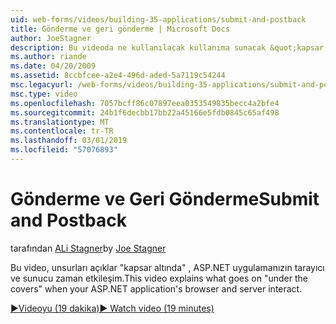```yaml
---
uid: web-forms/videos/building-35-applications/submit-and-postback
title: Gönderme ve geri gönderme | Microsoft Docs
author: JoeStagner
description: Bu videoda ne kullanılacak kullanıma sunacak &quot;kapsar altında&quot; , ASP.NET uygulamanızın tarayıcı ve sunucu zaman etkileşim.
ms.author: riande
ms.date: 04/20/2009
ms.assetid: 8ccbfcee-a2e4-496d-aded-5a7119c54244
msc.legacyurl: /web-forms/videos/building-35-applications/submit-and-postback
msc.type: video
ms.openlocfilehash: 7057bcff86c07897eea0353549835becc4a2bfe4
ms.sourcegitcommit: 24b1f6decbb17bb22a45166e5fdb0845c65af498
ms.translationtype: MT
ms.contentlocale: tr-TR
ms.lasthandoff: 03/01/2019
ms.locfileid: "57076893"
---
```

<a name="submit-and-postback"></a><span data-ttu-id="67d9d-103">Gönderme ve Geri Gönderme</span><span class="sxs-lookup"><span data-stu-id="67d9d-103">Submit and Postback</span></span>
====================
<span data-ttu-id="67d9d-104">tarafından [ALi Stagner](https://github.com/JoeStagner)</span><span class="sxs-lookup"><span data-stu-id="67d9d-104">by [Joe Stagner](https://github.com/JoeStagner)</span></span>

<span data-ttu-id="67d9d-105">Bu video, unsurları açıklar &quot;kapsar altında&quot; , ASP.NET uygulamanızın tarayıcı ve sunucu zaman etkileşim.</span><span class="sxs-lookup"><span data-stu-id="67d9d-105">This video explains what goes on &quot;under the covers&quot; when your ASP.NET application's browser and server interact.</span></span>

[<span data-ttu-id="67d9d-106">&#9654;Videoyu (19 dakika)</span><span class="sxs-lookup"><span data-stu-id="67d9d-106">&#9654; Watch video (19 minutes)</span></span>](https://channel9.msdn.com/Blogs/ASP-NET-Site-Videos/submit-and-postback)

